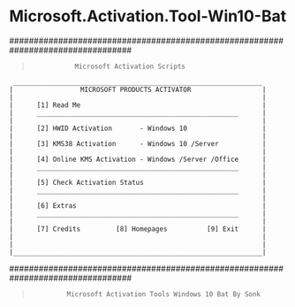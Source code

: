 # Microsoft.Activation.Tool-Win10-Bat

#################################################################################
>                Microsoft Activation Scripts
```
 _______________________________________________________________
|                 MICROSOFT PRODUCTS ACTIVATOR                  | 
|                                                               |
|      [1] Read Me                                              |
|      ___________________________________________________      |
|                                                               |
|      [2] HWID Activation       - Windows 10                   |
|                                                               |
|      [3] KMS38 Activation      - Windows 10 /Server           |
|                                                               |
|      [4] Online KMS Activation - Windows /Server /Office      |
|      ___________________________________________________      |
|                                                               |
|      [5] Check Activation Status                              |
|      ___________________________________________________      |
|                                                               |
|      [6] Extras                                               |
|      ___________________________________________________      |
|                                                               |
|      [7] Credits         [8] Homepages          [9] Exit      |
|                                                               |
|                                                               |
|_______________________________________________________________|
```
#################################################################################
>              Microsoft Activation Tools Windows 10 Bat By Sonk


